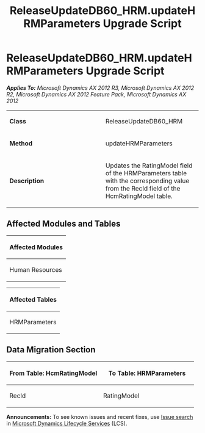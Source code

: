 ﻿---
title: ReleaseUpdateDB60_HRM.updateHRMParameters Upgrade Script
TOCTitle: ReleaseUpdateDB60_HRM.updateHRMParameters Upgrade Script
ms:assetid: 049607ba-c924-4af7-7614-3f1bba959a04
ms:mtpsurl: https://msdn.microsoft.com/en-us/library/JJ684699(v=AX.60)
ms:contentKeyID: 49706388
ms.date: 05/18/2015
mtps_version: v=AX.60
---

# ReleaseUpdateDB60\_HRM.updateHRMParameters Upgrade Script 


_**Applies To:** Microsoft Dynamics AX 2012 R3, Microsoft Dynamics AX 2012 R2, Microsoft Dynamics AX 2012 Feature Pack, Microsoft Dynamics AX 2012_

<table>
<colgroup>
<col style="width: 50%" />
<col style="width: 50%" />
</colgroup>
<tbody>
<tr class="odd">
<td><p><strong>Class</strong></p></td>
<td><p>ReleaseUpdateDB60_HRM</p></td>
</tr>
<tr class="even">
<td><p><strong>Method</strong></p></td>
<td><p>updateHRMParameters</p></td>
</tr>
<tr class="odd">
<td><p><strong>Description</strong></p></td>
<td><p>Updates the RatingModel field of the HRMParameters table with the corresponding value from the RecId field of the HcmRatingModel table.</p></td>
</tr>
</tbody>
</table>


## Affected Modules and Tables

<table>
<colgroup>
<col style="width: 100%" />
</colgroup>
<thead>
<tr class="header">
<th><p>Affected Modules</p></th>
</tr>
</thead>
<tbody>
<tr class="odd">
<td><p>Human Resources</p></td>
</tr>
</tbody>
</table>


<table>
<colgroup>
<col style="width: 100%" />
</colgroup>
<thead>
<tr class="header">
<th><p>Affected Tables</p></th>
</tr>
</thead>
<tbody>
<tr class="odd">
<td><p>HRMParameters</p></td>
</tr>
</tbody>
</table>


## Data Migration Section

<table>
<colgroup>
<col style="width: 50%" />
<col style="width: 50%" />
</colgroup>
<thead>
<tr class="header">
<th><p>From Table: HcmRatingModel</p></th>
<th><p>To Table: HRMParameters</p></th>
</tr>
</thead>
<tbody>
<tr class="odd">
<td><p>RecId</p></td>
<td><p>RatingModel</p></td>
</tr>
</tbody>
</table>

  
**Announcements:** To see known issues and recent fixes, use [Issue search](http://go.microsoft.com/fwlink/?linkid=389258) in [Microsoft Dynamics Lifecycle Services](http://go.microsoft.com/fwlink/?linkid=306505) (LCS).

